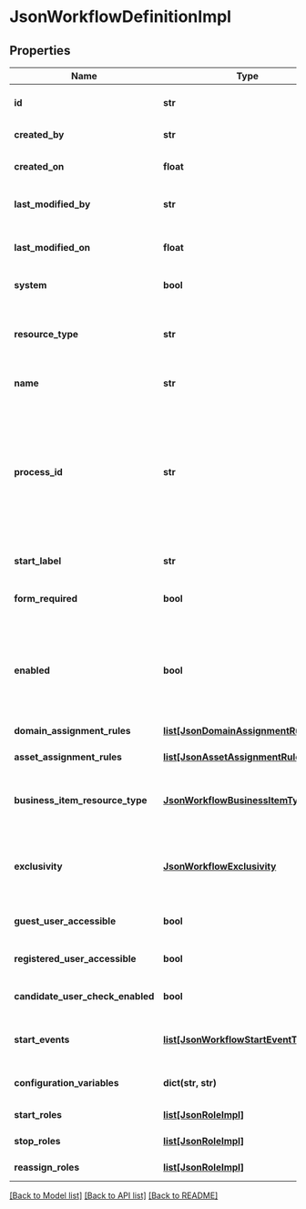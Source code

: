# JsonWorkflowDefinitionImpl

## Properties
Name | Type | Description | Notes
------------ | ------------- | ------------- | -------------
**id** | **str** | The &lt;code&gt;id&lt;/code&gt; of the represented object (entity) | 
**created_by** | **str** | The id of the user that created this resource | [optional] 
**created_on** | **float** | The timestamp (in UTC time standard) of the creation of this resource | [optional] 
**last_modified_by** | **str** | The id of the user who modified this resource the last time | [optional] 
**last_modified_on** | **float** | The timestamp (in UTC time standard) of the last modification of this resource | [optional] 
**system** | **bool** | Whether this is a system resource or not | [optional] 
**resource_type** | **str** | The type of this resource, i.e. [Community, Asset, Domain, Attribute, Relation, WorkflowInstance] | [optional] 
**name** | **str** | The name of the resource | [optional] 
**process_id** | **str** | The &lt;code&gt;id&lt;/code&gt; that uniquely identifies a workflow definition in the application. It is present in the BPMN notation in the ID property of the &#39;&lt;process..&#39; tag. Deploying a BPMN in DGC creates a new version if a process with the same ID already exists. | [optional] 
**start_label** | **str** | The label used for starting this workflow | [optional] 
**form_required** | **bool** | Whether the start form for this workflow requires user interaction through a form or not | [optional] 
**enabled** | **bool** | Whether workflow is enabled or not. A workflow has to be enabled for a user to be able to start a workflow. A workflow is enabled if it&#39;s status is put on the status &#39;enabled&#39; | [optional] 
**domain_assignment_rules** | [**list[JsonDomainAssignmentRuleImpl]**](JsonDomainAssignmentRuleImpl.md) | The list of domain assignment rules | [optional] 
**asset_assignment_rules** | [**list[JsonAssetAssignmentRuleImpl]**](JsonAssetAssignmentRuleImpl.md) | The list of asset assignment rules | [optional] 
**business_item_resource_type** | [**JsonWorkflowBusinessItemType**](JsonWorkflowBusinessItemType.md) | The type of business item that the workflow can refer to. This could be either Community, Domain, Asset, or global | [optional] 
**exclusivity** | [**JsonWorkflowExclusivity**](JsonWorkflowExclusivity.md) | The exclusivity of this workflow. This determines how many times a workflow can be started for a specific resource | [optional] 
**guest_user_accessible** | **bool** | Whether this workflow definition is guest user accessible | [optional] 
**registered_user_accessible** | **bool** | Whether the workflow definition is accessible by any registered user | [optional] 
**candidate_user_check_enabled** | **bool** | Whether the candidate user check for this workflow is enabled | [optional] 
**start_events** | [**list[JsonWorkflowStartEventType]**](JsonWorkflowStartEventType.md) | The start events in a list of WorkflowStartEventType enums | [optional] 
**configuration_variables** | **dict(str, str)** | The map of configuration variable key-value pairs | [optional] 
**start_roles** | [**list[JsonRoleImpl]**](JsonRoleImpl.md) | The roles allowed to start the process | [optional] 
**stop_roles** | [**list[JsonRoleImpl]**](JsonRoleImpl.md) | The roles allowed to stop processes/tasks | [optional] 
**reassign_roles** | [**list[JsonRoleImpl]**](JsonRoleImpl.md) | The roles allowed to reassign tasks | [optional] 

[[Back to Model list]](../README.md#documentation-for-models) [[Back to API list]](../README.md#documentation-for-api-endpoints) [[Back to README]](../README.md)


